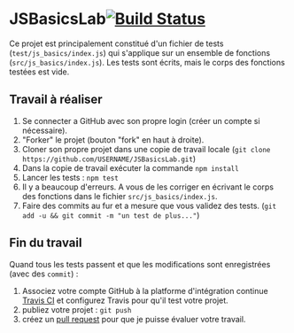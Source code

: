 # JSBasicsLab[![Build Status](https://travis-ci.org/ULH-WebDevelopment/JSBasicsLab.svg?branch=master)](https://travis-ci.org/ULH-WebDevelopment/JSBasicsLab)

Ce projet est principalement constitué d'un fichier de tests (`test/js_basics/index.js`) qui s'applique sur un ensemble de fonctions (`src/js_basics/index.js`). Les tests sont écrits, mais le corps des fonctions testées est vide.

## Travail à réaliser

1. Se connecter a GitHub avec son propre login (créer un compte si nécessaire).
2. "Forker" le projet (bouton "fork" en haut à droite).
3. Cloner son propre projet dans une copie de travail locale (`git clone https://github.com/USERNAME/JSBasicsLab.git`)
4. Dans la copie de travail  exécuter la commande `npm install`
5. Lancer les tests : `npm test`
6. Il y a beaucoup d'erreurs. A vous de les corriger en écrivant le corps des fonctions dans le fichier `src/js_basics/index.js`.
7. Faire des commits au fur et a mesure que vous validez des tests. (`git add -u && git commit -m "un test de plus..."`)

## Fin du travail

Quand tous les tests passent et que les modifications sont enregistrées (avec des `commit`) :

1. Associez votre compte GitHub à la platforme d'intégration continue [Travis CI](https://travis-ci.org/) et configurez Travis pour qu'il test votre projet.
2. publiez votre projet : `git push`
3. créez un [pull request](https://help.github.com/articles/about-pull-requests/) pour que je puisse évaluer votre travail.
